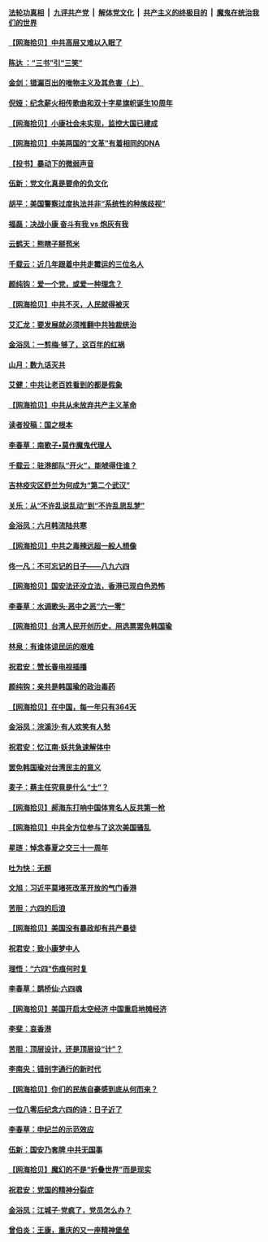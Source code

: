 ####  [法轮功真相](../../../../basic/blob/master/README.md?t=06161302) &nbsp;|&nbsp; [九评共产党](../../../../9ping.md/blob/master/README.md?t=06161302) &nbsp;|&nbsp; [解体党文化](../../../../jtdwh.md/blob/master/README.md?t=06161302)  &nbsp;|&nbsp; [共产主义的终极目的](../../../../gczydzjmd.md/blob/master/README.md?t=06161302) &nbsp;|&nbsp; [魔鬼在统治我们的世界](../../../../mgztzwmdsj.md/blob/master/README.md?t=06161302) 

#### [【网海拾贝】中共高层又难以入眠了](../pages/nsc993/n12188425.md?t=06161302) 

#### [陈达 ：“三书”引“三笑”](../pages/nsc993/n12187929.md?t=06161302) 

#### [金剑：错漏百出的唯物主义及其危害（上）](../pages/nsc993/n12186502.md?t=06161302) 

#### [倪娅：纪念薪火相传歌曲和双十字星旗帜诞生10周年](../pages/nsc993/n12186439.md?t=06161302) 

#### [【网海拾贝】小康社会未实现，监控大国已建成](../pages/nsc993/n12185468.md?t=06161302) 

#### [【网海拾贝】中美两国的“文革”有着相同的DNA](../pages/nsc993/n12184487.md?t=06161302) 

#### [【投书】暴动下的微弱声音](../pages/nsc993/n12183493.md?t=06161302) 

#### [伍新：党文化真是要命的负文化](../pages/nsc993/n12182742.md?t=06161302) 

#### [胡平：美国警察过度执法并非“系统性的种族歧视”](../pages/nsc993/n12182713.md?t=06161302) 

#### [福磊：决战小康 奋斗有我 vs 炮灰有我](../pages/nsc993/n12182693.md?t=06161302) 

#### [云鹤天：熊瞎子掰苞米](../pages/nsc993/n12182680.md?t=06161302) 

#### [千载云：近几年跟着中共走霉运的三位名人](../pages/nsc993/n12182649.md?t=06161302) 

#### [颜纯钩：爱一个党，或爱一种理念？](../pages/nsc993/n12182640.md?t=06161302) 

#### [【网海拾贝】中共不灭，人民就得被灭](../pages/nsc993/n12180698.md?t=06161302) 

#### [艾汇龙：要发展就必须推翻中共独裁统治](../pages/nsc993/n12180647.md?t=06161302) 

#### [金浴凤：一剪梅·够了，这百年的红祸](../pages/nsc993/n12180002.md?t=06161302) 

#### [山月：数九话灭共](../pages/nsc993/n12179940.md?t=06161302) 

#### [艾健：中共让老百姓看到的都是假象](../pages/nsc993/n12179778.md?t=06161302) 

#### [【网海拾贝】中共从未放弃共产主义革命](../pages/nsc993/n12176687.md?t=06161302) 

#### [读者投稿：国之根本](../pages/nsc993/n12176662.md?t=06161302) 

#### [李春草：南歌子•莫作魔鬼代理人](../pages/nsc993/n12176610.md?t=06161302) 

#### [千载云：驻港部队“开火”，能唬得住谁？](../pages/nsc993/n12176028.md?t=06161302) 

#### [吉林疫灾区舒兰为何成为“第二个武汉”](../pages/nsc993/n12172816.md?t=06161302) 

#### [关乐：从“不许乱说乱动”到“不许乱思乱梦”](../pages/nsc993/n12174760.md?t=06161302) 

#### [金浴凤：六月韩流陆共寒](../pages/nsc993/n12174739.md?t=06161302) 

#### [【网海拾贝】中共之毒辣远超一般人想像](../pages/nsc993/n12174574.md?t=06161302) 

#### [佟一凡：不可忘记的日子——八九六四](../pages/nsc993/n12174371.md?t=06161302) 

#### [【网海拾贝】国安法还没立法，香港已现白色恐怖](../pages/nsc993/n12172467.md?t=06161302) 

#### [李春草：水调歌头·恶中之恶“六一零”](../pages/nsc993/n12171662.md?t=06161302) 

#### [【网海拾贝】台湾人民开创历史，用选票罢免韩国瑜](../pages/nsc993/n12169412.md?t=06161302) 

#### [林泉：有谁体谅民运的艰难](../pages/nsc993/n12169204.md?t=06161302) 

#### [祝君安：赞长春电视插播](../pages/nsc993/n12168998.md?t=06161302) 

#### [颜纯钩：亲共是韩国瑜的政治毒药](../pages/nsc993/n12168959.md?t=06161302) 

#### [【网海拾贝】在中国，每一年只有364天](../pages/nsc993/n12167508.md?t=06161302) 

#### [金浴凤：浣溪沙·有人欢笑有人愁](../pages/nsc993/n12167017.md?t=06161302) 

#### [祝君安：忆江南·妖共急速解体中](../pages/nsc993/n12166832.md?t=06161302) 

#### [罢免韩国瑜对台湾民主的意义](../pages/nsc993/n12166720.md?t=06161302) 

#### [麦子：蔡主任究竟是什么“士”？](../pages/nsc993/n12166126.md?t=06161302) 

#### [【网海拾贝】郝海东打响中国体育名人反共第一枪](../pages/nsc993/n12165325.md?t=06161302) 

#### [【网海拾贝】中共全方位参与了这次美国骚乱](../pages/nsc993/n12163491.md?t=06161302) 

#### [星琏：悼念春夏之交三十一周年](../pages/nsc993/n12162360.md?t=06161302) 

#### [吐为快：无题](../pages/nsc993/n12162106.md?t=06161302) 

#### [文旭：习近平莫堵死改革开放的气门香港](../pages/nsc993/n12157461.md?t=06161302) 

#### [苦胆：六四的后浪](../pages/nsc993/n12157112.md?t=06161302) 

#### [【网海拾贝】美国没有暴政却有共产暴徒](../pages/nsc993/n12157074.md?t=06161302) 

#### [祝君安：致小康梦中人](../pages/nsc993/n12156882.md?t=06161302) 

#### [理悟：“六四“伤痕何时复](../pages/nsc993/n12156866.md?t=06161302) 

#### [李春草：鹊桥仙·六四魂](../pages/nsc993/n12156732.md?t=06161302) 

#### [【网海拾贝】美国开启太空经济 中国重启地摊经济](../pages/nsc993/n12154104.md?t=06161302) 

#### [李斐：哀香港](../pages/nsc993/n12152518.md?t=06161302) 

#### [苦胆：顶层设计，还是顶层设“计”？](../pages/nsc993/n12152486.md?t=06161302) 

#### [李南央：错别字通行的新时代](../pages/nsc993/n12152403.md?t=06161302) 

#### [【网海拾贝】你们的民族自豪感到底从何而来？](../pages/nsc993/n12151863.md?t=06161302) 

#### [一位八零后纪念六四的诗：日子近了](../pages/nsc993/n12151238.md?t=06161302) 

#### [李春草：申纪兰的示范效应](../pages/nsc993/n12149580.md?t=06161302) 

#### [伍新：国安乃套牌 中共无国事](../pages/nsc993/n12149560.md?t=06161302) 

#### [【网海拾贝】魔幻的不是“折叠世界”而是现实](../pages/nsc993/n12149530.md?t=06161302) 

#### [祝君安：党国的精神分裂症](../pages/nsc993/n12149516.md?t=06161302) 

#### [金浴凤：江城子·党疯了，党员怎么办？](../pages/nsc993/n12149508.md?t=06161302) 

#### [曾伯炎：王康，重庆的又一座精神堡垒](../pages/nsc993/n12149230.md?t=06161302) 

